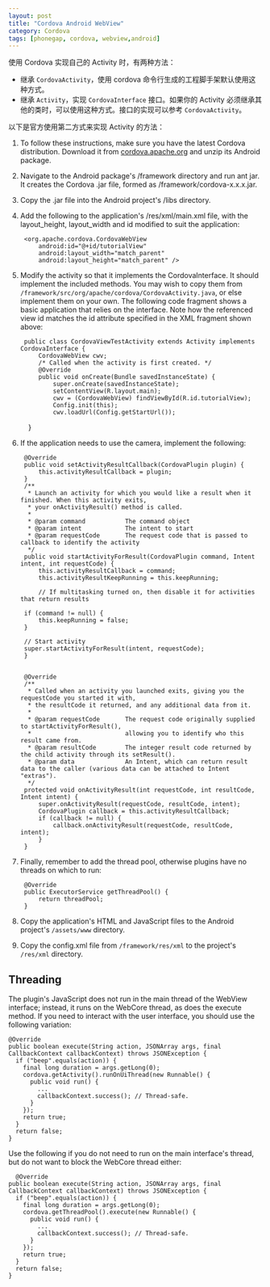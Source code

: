 ```yaml
---
layout: post
title: "Cordova Android WebView"
category: Cordova
tags: [phonegap, cordova, webview,android]
--- 
```


使用 Cordova 实现自己的 Activity 时，有两种方法：

- 继承 `CordovaActivity`，使用 cordova 命令行生成的工程脚手架默认使用这种方式。
- 继承 `Activity`，实现 `CordovaInterface` 接口。如果你的 Activity 必须继承其他的类时，可以使用这种方式。接口的实现可以参考 `CordovaActivity`。

以下是官方使用第二方式来实现 Activity 的方法：

1. To follow these instructions, make sure you have the latest Cordova distribution. Download it from [cordova.apache.org](http://cordova.apache.org/) and unzip its Android package.

2. Navigate to the Android package's /framework directory and run ant jar. It creates the Cordova .jar file, formed as /framework/cordova-x.x.x.jar.

3. Copy the .jar file into the Android project's /libs directory.

4. Add the following to the application's /res/xml/main.xml file, with the layout_height, layout_width and id modified to suit the application:

        <org.apache.cordova.CordovaWebView  
            android:id="@+id/tutorialView"  
            android:layout_width="match_parent"  
            android:layout_height="match_parent" />  

<!--more-->

5. Modify the activity so that it implements the CordovaInterface. It should implement the included methods. You may wish to copy them from `/framework/src/org/apache/cordova/CordovaActivity.java`, or else implement them on your own. The following code fragment shows a basic application that relies on the interface. Note how the referenced view id matches the id attribute specified in the XML fragment shown above:

        public class CordovaViewTestActivity extends Activity implements CordovaInterface {  
            CordovaWebView cwv;  
            /* Called when the activity is first created. */  
            @Override  
            public void onCreate(Bundle savedInstanceState) {  
                super.onCreate(savedInstanceState);  
                setContentView(R.layout.main);  
                cwv = (CordovaWebView) findViewById(R.id.tutorialView);  
                Config.init(this);  
                cwv.loadUrl(Config.getStartUrl());  
        }  

6. If the application needs to use the camera, implement the following:

        @Override  
        public void setActivityResultCallback(CordovaPlugin plugin) {  
            this.activityResultCallback = plugin;  
        }  
        /**  
         * Launch an activity for which you would like a result when it finished. When this activity exits,  
         * your onActivityResult() method is called.  
         *  
         * @param command           The command object  
         * @param intent            The intent to start  
         * @param requestCode       The request code that is passed to callback to identify the activity  
         */  
        public void startActivityForResult(CordovaPlugin command, Intent intent, int requestCode) {  
            this.activityResultCallback = command;  
            this.activityResultKeepRunning = this.keepRunning;  

            // If multitasking turned on, then disable it for activities that return results  

        if (command != null) {  
            this.keepRunning = false;  
        }  
          
        // Start activity  
        super.startActivityForResult(intent, requestCode);  
        }     
          
          
        @Override  
        /**  
         * Called when an activity you launched exits, giving you the requestCode you started it with,  
         * the resultCode it returned, and any additional data from it.  
         *  
         * @param requestCode       The request code originally supplied to startActivityForResult(),  
         *                          allowing you to identify who this result came from.  
         * @param resultCode        The integer result code returned by the child activity through its setResult().  
         * @param data              An Intent, which can return result data to the caller (various data can be attached to Intent "extras").  
         */  
        protected void onActivityResult(int requestCode, int resultCode, Intent intent) {  
            super.onActivityResult(requestCode, resultCode, intent);  
            CordovaPlugin callback = this.activityResultCallback;  
            if (callback != null) {  
                callback.onActivityResult(requestCode, resultCode, intent);  
            }  
        }  

7. Finally, remember to add the thread pool, otherwise plugins have no threads on which to run:

        @Override  
        public ExecutorService getThreadPool() {  
            return threadPool;  
        }  

8. Copy the application's HTML and JavaScript files to the Android project's `/assets/www` directory.

9. Copy the config.xml file from `/framework/res/xml` to the project's `/res/xml` directory.

## Threading

The plugin's JavaScript does not run in the main thread of the WebView interface; instead, it runs on the WebCore thread, as does the execute method. If you need to interact with the user interface, you should use the following variation:

    @Override  
    public boolean execute(String action, JSONArray args, final CallbackContext callbackContext) throws JSONException {  
      if ("beep".equals(action)) {  
        final long duration = args.getLong(0);  
        cordova.getActivity().runOnUiThread(new Runnable() {  
          public void run() {  
            ...  
            callbackContext.success(); // Thread-safe.  
          }  
        });  
        return true;  
      }  
      return false;  
    }  

Use the following if you do not need to run on the main interface's thread, but do not want to block the WebCore thread either:

      @Override  
    public boolean execute(String action, JSONArray args, final CallbackContext callbackContext) throws JSONException {  
      if ("beep".equals(action)) {  
        final long duration = args.getLong(0);  
        cordova.getThreadPool().execute(new Runnable() {  
          public void run() {  
            ...  
            callbackContext.success(); // Thread-safe.  
          }
        });  
        return true;  
      }  
      return false;  
    }